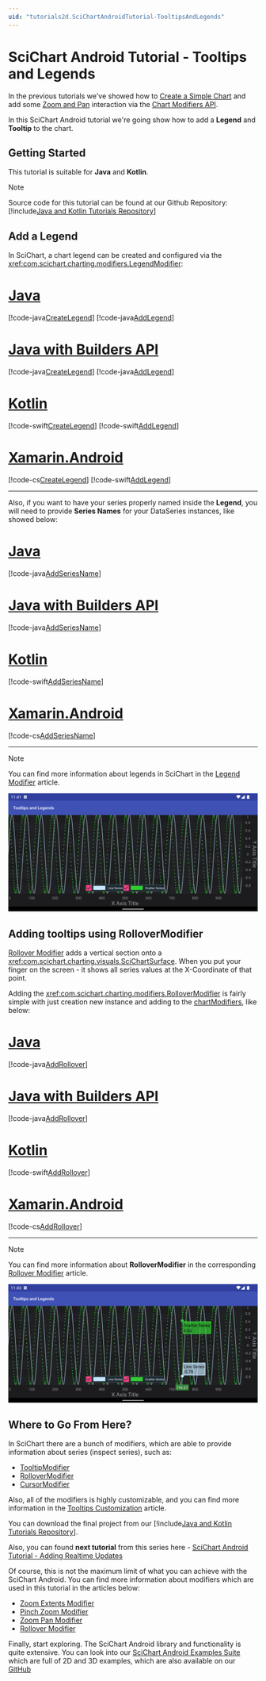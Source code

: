 ```yaml
---
uid: "tutorials2d.SciChartAndroidTutorial-TooltipsAndLegends"
---
```


# SciChart Android Tutorial - Tooltips and Legends
In the previous tutorials we've showed how to [Create a Simple Chart](xref:tutorials2d.SciChartAndroidTutorial-CreateSimple2DChart) and add some [Zoom and Pan](xref:tutorials2d.SciChartAndroidTutorial-ZoomingAndPanningBehavior) interaction via the [Chart Modifiers API](xref:chartModifierAPIs.ChartModifierAPIs).

In this SciChart Android tutorial we're going show how to add a **Legend** and **Tooltip** to the chart.

## Getting Started
This tutorial is suitable for **Java** and **Kotlin**.

> [!NOTE]
> Source code for this tutorial can be found at our Github Repository: [!include[Java and Kotlin Tutorials Repository](JavaKotlinTutorialsLink.md)]

## Add a Legend
In SciChart, a chart legend can be created and configured via the <xref:com.scichart.charting.modifiers.LegendModifier>:

# [Java](#tab/java)
[!code-java[CreateLegend](../../../samples/tutorials-native/tutorials-2d/tutorial-3/java/src/main/java/com/scichart/tutorial/MainActivity.java#CreateLegend)] 
[!code-java[AddLegend](../../../samples/tutorials-native/tutorials-2d/tutorial-3/java/src/main/java/com/scichart/tutorial/MainActivity.java#AddLegend)]

# [Java with Builders API](#tab/javaBuilder)
[!code-java[CreateLegend](../../../samples/tutorials-native/tutorials-2d/tutorial-3/javaBuilder/src/main/java/com/scichart/tutorial/MainActivity.java#CreateLegend)]
[!code-java[AddLegend](../../../samples/tutorials-native/tutorials-2d/tutorial-3/javaBuilder/src/main/java/com/scichart/tutorial/MainActivity.java#AddLegend)]

# [Kotlin](#tab/kotlin)
[!code-swift[CreateLegend](../../../samples/tutorials-native/tutorials-2d/tutorial-3/kotlin/src/main/java/com/scichart/tutorial/MainActivity.kt#CreateLegend)]
[!code-swift[AddLegend](../../../samples/tutorials-native/tutorials-2d/tutorial-3/kotlin/src/main/java/com/scichart/tutorial/MainActivity.kt#AddLegend)]

# [Xamarin.Android](#tab/xamarin)
[!code-cs[CreateLegend](../../../samples/tutorials-xamarin/tutorials-2d/tutorial-03/MainActivity.cs#CreateLegend)]
[!code-swift[AddLegend](../../../samples/tutorials-xamarin/tutorials-2d/tutorial-03/MainActivity.cs#AddLegend)]
***

Also, if you want to have your series properly named inside the **Legend**, you will need to provide **Series Names** for your DataSeries instances, like showed below:

# [Java](#tab/java)
[!code-java[AddSeriesName](../../../samples/tutorials-native/tutorials-2d/tutorial-3/java/src/main/java/com/scichart/tutorial/MainActivity.java#AddSeriesName)]
# [Java with Builders API](#tab/javaBuilder)
[!code-java[AddSeriesName](../../../samples/tutorials-native/tutorials-2d/tutorial-3/javaBuilder/src/main/java/com/scichart/tutorial/MainActivity.java#AddSeriesName)]
# [Kotlin](#tab/kotlin)
[!code-swift[AddSeriesName](../../../samples/tutorials-native/tutorials-2d/tutorial-3/kotlin/src/main/java/com/scichart/tutorial/MainActivity.kt#AddSeriesName)]
# [Xamarin.Android](#tab/xamarin)
[!code-cs[AddSeriesName](../../../samples/tutorials-xamarin/tutorials-2d/tutorial-03/MainActivity.cs#AddSeriesName)]
***

> [!NOTE]
> You can find more information about legends in SciChart in the [Legend Modifier](xref:chartModifierAPIs.LegendModifier) article.

![Legend Modifier](images/tutorials-2d-legend.png)

## Adding tooltips using RolloverModifier
[Rollover Modifier](xref:chartModifierAPIs.InteractivityRolloverModifier) adds a vertical section onto a <xref:com.scichart.charting.visuals.SciChartSurface>.
When you put your finger on the screen - it shows all series values at the X-Coordinate of that point.

Adding the <xref:com.scichart.charting.modifiers.RolloverModifier> is fairly simple with just creation new instance and adding to the [chartModifiers](xref:com.scichart.charting.visuals.ISciChartSurface.getChartModifiers()), like below:

# [Java](#tab/java)
[!code-java[AddRollover](../../../samples/tutorials-native/tutorials-2d/tutorial-3/java/src/main/java/com/scichart/tutorial/MainActivity.java#AddRollover)]
# [Java with Builders API](#tab/javaBuilder)
[!code-java[AddRollover](../../../samples/tutorials-native/tutorials-2d/tutorial-3/javaBuilder/src/main/java/com/scichart/tutorial/MainActivity.java#AddRollover)]
# [Kotlin](#tab/kotlin)
[!code-swift[AddRollover](../../../samples/tutorials-native/tutorials-2d/tutorial-3/kotlin/src/main/java/com/scichart/tutorial/MainActivity.kt#AddRollover)]
# [Xamarin.Android](#tab/xamarin)
[!code-cs[AddRollover](../../../samples/tutorials-xamarin/tutorials-2d/tutorial-03/MainActivity.cs#AddRollover)]
***

> [!NOTE]
> You can find more information about **RolloverModifier** in the corresponding [Rollover Modifier](xref:chartModifierAPIs.InteractivityRolloverModifier) article.

![Rollover Modifier](images/tutorials-2d-rollover.png)

## Where to Go From Here?
In SciChart there are a bunch of modifiers, which are able to provide information about series (inspect series), such as:
- [TooltipModifier](xref:chartModifierAPIs.InteractivityTooltipModifier)
- [RolloverModifier](xref:chartModifierAPIs.InteractivityRolloverModifier)
- [CursorModifier](xref:chartModifierAPIs.InteractivityCursorModifier)

Also, all of the modifiers is highly customizable, and you can find more information in the [Tooltips Customization](xref:chartModifierAPIs.InteractivityTooltipsCustomization) article.

You can download the final project from our [!include[Java and Kotlin Tutorials Repository](JavaKotlinTutorialsLink.md)].

Also, you can found **next tutorial** from this series here - [SciChart Android Tutorial - Adding Realtime Updates](xref:tutorials2d.SciChartAndroidTutorial-AddingRealtimeUpdates)

Of course, this is not the maximum limit of what you can achieve with the SciChart Android.
You can find more information about modifiers which are used in this tutorial in the articles below:
- [Zoom Extents Modifier](xref:chartModifierAPIs.ZoomAndPanZoomExtentsModifier)
- [Pinch Zoom Modifier](xref:chartModifierAPIs.ZoomAndPanPinchZoomModifier)
- [Zoom Pan Modifier](xref:chartModifierAPIs.ZoomAndPanZoomPanModifier)
- [Rollover Modifier](xref:chartModifierAPIs.InteractivityRolloverModifier)

Finally, start exploring. The SciChart Android library and functionality is quite extensive. 
You can look into our [SciChart Android Examples Suite](https://www.scichart.com/examples/android-chart/) which are full of 2D and 3D examples, which are also available on our [GitHub](https://github.com/ABTSoftware/SciChart.Android.Examples)
